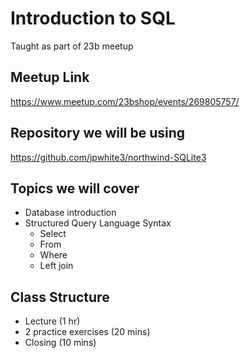 # Introduction to SQL
Taught as part of 23b meetup

## Meetup Link
https://www.meetup.com/23bshop/events/269805757/

## Repository we will be using
https://github.com/jpwhite3/northwind-SQLite3

## Topics we will cover
* Database introduction
* Structured Query Language Syntax
  * Select
  * From
  * Where
  * Left join
  
## Class Structure
* Lecture (1 hr)
* 2 practice exercises (20 mins)
* Closing (10 mins)
